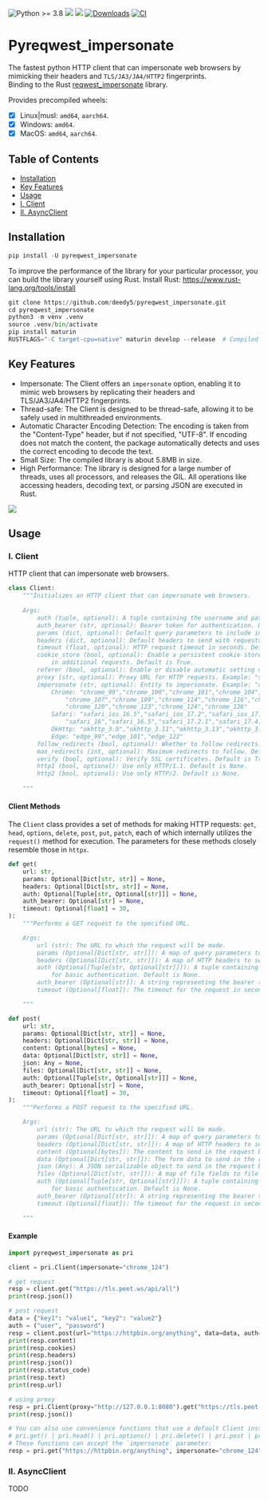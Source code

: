 ![Python >= 3.8](https://img.shields.io/badge/python->=3.8-red.svg) [![](https://badgen.net/github/release/deedy5/pyreqwest-impersonate)](https://github.com/deedy5/pyreqwest-impersonate/releases) [![](https://badge.fury.io/py/pyreqwest_impersonate.svg)](https://pypi.org/project/pyreqwest_impersonate) [![Downloads](https://static.pepy.tech/badge/pyreqwest_impersonate/week)](https://pepy.tech/project/pyreqwest_impersonate) [![CI](https://github.com/deedy5/pyreqwest-impersonate/actions/workflows/CI.yml/badge.svg?branch=main)](https://github.com/deedy5/pyreqwest-impersonate/actions/workflows/CI.yml)
# Pyreqwest_impersonate

The fastest python HTTP client that can impersonate web browsers by mimicking their headers and `TLS/JA3/JA4/HTTP2` fingerprints.</br>
Binding to the Rust [reqwest_impersonate](https://github.com/gngpp/reqwest-impersonate) library.</br>

Provides precompiled wheels:
- [x] Linux|musl:  `amd64`, `aarch64`.
- [x] Windows: `amd64`.
- [x] MacOS:  `amd64`, `aarch64`.

## Table of Contents

- [Installation](#installation)
- [Key Features](#key-features)
- [Usage](#usage)
 - [I. Client](#i-client)
 - [II. AsyncClient](#ii-asyncclient)

## Installation

```python
pip install -U pyreqwest_impersonate
```
To improve the performance of the library for your particular processor, you can build the library yourself using Rust. Install Rust: https://www.rust-lang.org/tools/install
```python
git clone https://github.com/deedy5/pyreqwest_impersonate.git
cd pyreqwest_impersonate
python3 -m venv .venv
source .venv/bin/activate
pip install maturin
RUSTFLAGS="-C target-cpu=native" maturin develop --release  # Compiled library will be here: .venv/lib/python3.1x/site-packages
```

## Key Features
- Impersonate: The Client offers an `impersonate` option, enabling it to mimic web browsers by replicating their headers and TLS/JA3/JA4/HTTP2 fingerprints.
- Thread-safe: The Client is designed to be thread-safe, allowing it to be safely used in multithreaded environments.
- Automatic Character Encoding Detection: The encoding is taken from the "Content-Type" header, but if not specified, "UTF-8". If encoding does not match the content, the package automatically detects and uses the correct encoding to decode the text.
- Small Size: The compiled library is about 5.8MB in size.
- High Performance: The library is designed for a large number of threads, uses all processors, and releases the GIL. All operations like accessing headers, decoding text, or parsing JSON are executed in Rust.

![](https://github.com/deedy5/pyreqwest_impersonate/blob/main/benchmark.jpg?raw=true)

## Usage
### I. Client

HTTP client that can impersonate web browsers.
```python
class Client:
    """Initializes an HTTP client that can impersonate web browsers.
    
    Args:
        auth (tuple, optional): A tuple containing the username and password for basic authentication. Default is None.
        auth_bearer (str, optional): Bearer token for authentication. Default is None.
        params (dict, optional): Default query parameters to include in all requests. Default is None.
        headers (dict, optional): Default headers to send with requests. If `impersonate` is set, this will be ignored.
        timeout (float, optional): HTTP request timeout in seconds. Default is 30.
        cookie_store (bool, optional): Enable a persistent cookie store. Received cookies will be preserved and included 
            in additional requests. Default is True.
        referer (bool, optional): Enable or disable automatic setting of the `Referer` header. Default is True.
        proxy (str, optional): Proxy URL for HTTP requests. Example: "socks5://127.0.0.1:9150". Default is None.
        impersonate (str, optional): Entity to impersonate. Example: "chrome_124". Default is None.
            Chrome: "chrome_99","chrome_100","chrome_101","chrome_104","chrome_105","chrome_106","chrome_108", 
                "chrome_107","chrome_109","chrome_114","chrome_116","chrome_117","chrome_118","chrome_119", 
                "chrome_120","chrome_123","chrome_124","chrome_126"
            Safari: "safari_ios_16.5","safari_ios_17.2","safari_ios_17.4.1","safari_15.3","safari_15.5","safari_15.6.1",
                "safari_16","safari_16.5","safari_17.2.1","safari_17.4.1"
            OkHttp: "okhttp_3.9","okhttp_3.11","okhttp_3.13","okhttp_3.14","okhttp_4.9","okhttp_4.10","okhttp_5"
            Edge: "edge_99","edge_101","edge_122"
        follow_redirects (bool, optional): Whether to follow redirects. Default is True.
        max_redirects (int, optional): Maximum redirects to follow. Default 20. Applies if `follow_redirects` is True.
        verify (bool, optional): Verify SSL certificates. Default is True.
        http1 (bool, optional): Use only HTTP/1.1. Default is None.
        http2 (bool, optional): Use only HTTP/2. Default is None.
         
    """
```

#### Client Methods

The `Client` class provides a set of methods for making HTTP requests: `get`, `head`, `options`, `delete`, `post`, `put`, `patch`, each of which internally utilizes the `request()` method for execution. The parameters for these methods closely resemble those in `httpx`.
```python
def get(
    url: str, 
    params: Optional[Dict[str, str]] = None, 
    headers: Optional[Dict[str, str]] = None, 
    auth: Optional[Tuple[str, Optional[str]]] = None, 
    auth_bearer: Optional[str] = None, 
    timeout: Optional[float] = 30,
):
    """Performs a GET request to the specified URL.

    Args:
        url (str): The URL to which the request will be made.
        params (Optional[Dict[str, str]]): A map of query parameters to append to the URL. Default is None.
        headers (Optional[Dict[str, str]]): A map of HTTP headers to send with the request. Default is None.
        auth (Optional[Tuple[str, Optional[str]]]): A tuple containing the username and an optional password 
            for basic authentication. Default is None.
        auth_bearer (Optional[str]): A string representing the bearer token for bearer token authentication. Default is None.
        timeout (Optional[float]): The timeout for the request in seconds. Default is 30.

    """
```
```python
def post(
    url: str, 
    params: Optional[Dict[str, str]] = None, 
    headers: Optional[Dict[str, str]] = None, 
    content: Optional[bytes] = None, 
    data: Optional[Dict[str, str]] = None, 
    json: Any = None, 
    files: Optional[Dict[str, str]] = None, 
    auth: Optional[Tuple[str, Optional[str]]] = None, 
    auth_bearer: Optional[str] = None, 
    timeout: Optional[float] = 30,
):
    """Performs a POST request to the specified URL.

    Args:
        url (str): The URL to which the request will be made.
        params (Optional[Dict[str, str]]): A map of query parameters to append to the URL. Default is None.
        headers (Optional[Dict[str, str]]): A map of HTTP headers to send with the request. Default is None.
        content (Optional[bytes]): The content to send in the request body as bytes. Default is None.
        data (Optional[Dict[str, str]]): The form data to send in the request body. Default is None.
        json (Any): A JSON serializable object to send in the request body. Default is None.
        files (Optional[Dict[str, str]]): A map of file fields to file paths to be sent as multipart/form-data. Default is None.
        auth (Optional[Tuple[str, Optional[str]]]): A tuple containing the username and an optional password 
            for basic authentication. Default is None.
        auth_bearer (Optional[str]): A string representing the bearer token for bearer token authentication. Default is None.
        timeout (Optional[float]): The timeout for the request in seconds. Default is 30.

    """
```

#### Example

```python
import pyreqwest_impersonate as pri

client = pri.Client(impersonate="chrome_124")

# get request
resp = client.get("https://tls.peet.ws/api/all")
print(resp.json())

# post request
data = {"key1": "value1", "key2": "value2"}
auth = ("user", "password")
resp = client.post(url="https://httpbin.org/anything", data=data, auth=auth)
print(resp.content)
print(resp.cookies)
print(resp.headers)
print(resp.json())
print(resp.status_code)
print(resp.text)
print(resp.url)

# using proxy
resp = pri.Client(proxy="http://127.0.0.1:8080").get("https://tls.peet.ws/api/all")
print(resp.json())

# You can also use convenience functions that use a default Client instance under the hood:
# pri.get() | pri.head() | pri.options() | pri.delete() | pri.post | pri.patch | pri.put
# These functions can accept the `impersonate` parameter:
resp = pri.get("https://httpbin.org/anything", impersonate="chrome_124")  
```
### II. AsyncClient

TODO

